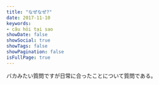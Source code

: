 ```yaml
---
title: "なぜなぜ?"
date: 2017-11-10
keywords:
- câu hỏi tại sao
showDate: false
showSocial: true
showTags: false
showPagination: false
isFullPage: true
---
```

バカみたい質問ですが日常に合ったことについて質問である。

<!--toc-->
